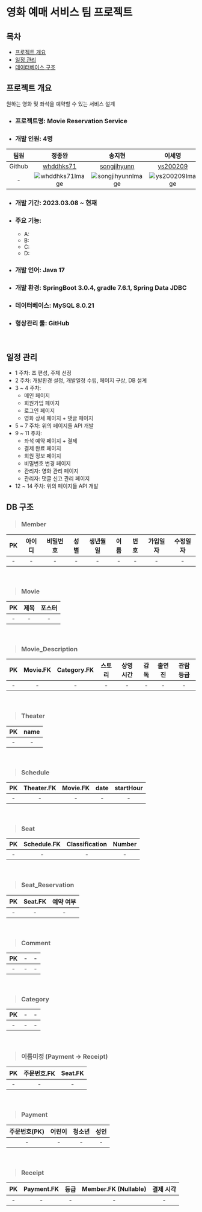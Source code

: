 
# 영화 예매 서비스 팀 프로젝트

## 목차
- [프로젝트 개요](#프로젝트-개요)
- [일정 관리](#일정-관리)
- [데이터베이스 구조](#DB-구조)

## 프로젝트 개요
원하는 영화 및 좌석을 예약할 수 있는 서비스 설계

- ### 프로젝트명: Movie Reservation Service
- ### 개발 인원: 4명
|   팀원   |                                   정종완                                   |                                  송지현                                   |                                                           이세영                                                           |                                    이현지                                    |
|:------:|:-----------------------------------------------------------------------:|:----------------------------------------------------------------------:|:-----------------------------------------------------------------------------------------------------------------------:|:-------------------------------------------------------------------------:|
| Github |                [whddhks71](https://github.com/whddhks71)                |             [songjihyunn](https://github.com/songjihyunn)              |                                         [ys200209](https://github.com/ys200209)                                         |                [operationF](https://github.com/operationF)                |
|   -    | ![whddhks71Image](https://avatars.githubusercontent.com/u/86541832?v=4) | ![songjihyunnImage](https://avatars.githubusercontent.com/u/127361716) | ![ys200209Image](https://avatars.githubusercontent.com/u/78247771?s=400&u=d5fe9c64a08f006b124f01760ee9e92c67a0404c&v=4) | ![operationFImage](https://avatars.githubusercontent.com/u/127175623?v=4) |

- ### 개발 기간: 2023.03.08 ~ 현재
- ### 주요 기능:
  - A: 
  - B: 
  - C: 
  - D: 
- ### 개발 언어: Java 17
- ### 개발 환경: SpringBoot 3.0.4, gradle 7.6.1, Spring Data JDBC
- ### 데이터베이스: MySQL 8.0.21
- ### 형상관리 툴: GitHub
<br/>

## 일정 관리
- 1 주차: 조 편성, 주제 선정
- 2 주차: 개발환경 설정, 개발일정 수립, 페이지 구상, DB 설계
- 3 ~ 4 주차:
  - 메인 페이지
  - 회원가입 페이지
  - 로그인 페이지
  - 영화 상세 페이지 + 댓글 페이지
- 5 ~ 7 주차: 위의 페이지들 API 개발
- 9 ~ 11 주차:
  - 좌석 예약 페이지 + 결제
  - 결제 완료 페이지
  - 회원 정보 페이지
  - 비밀번호 변경 페이지
  - 관리자: 영화 관리 페이지
  - 관리자: 댓글 신고 관리 페이지
- 12 ~ 14 주차: 위의 페이지들 API 개발

## DB 구조
> ### Member
| PK  | 아이디 | 비밀번호 | 성별  | 생년월일 | 이름  | 번호  | 가입일자 | 수정일자 |
|:---:|:---:|:----:|:---:|:----:|:---:|:---:|:----:|:----:|
|  -  |  -  |  -   |  -  |  -   |  -  |  -  |  -   |  -   |
<br/>

> ### Movie
|  PK  |  제목   |  포스터  |
|:----:|:-----:|:-----:|
|  -   |   -   |   -   |
<br/>

> ### Movie_Description
|  PK  | Movie.FK  | Category.FK  |  스토리  | 상영 시간  |  감독   |  출연진  | 관람 등급  |
|:----:|:---------:|:------------:|:-----:|:------:|:-----:|:-----:|:------:|
|  -   |     -     |      -       |   -   |   -    |   -   |   -   |   -    |
<br/>

> ### Theater
|  PK  | name  |
|:----:|:-----:|
|  -   |   -   |
<br/>

> ### Schedule
|  PK  | Theater.FK  | Movie.FK  | date  | startHour  |
|:----:|:-----------:|:---------:|:-----:|:----------:|
|  -   |      -      |     -     |   -   |     -      |
<br/>

> ### Seat
|  PK  | Schedule.FK  | Classification  | Number  |
|:----:|:------------:|:---------------:|:-------:|
|  -   |      -       |        -        |    -    |
<br/>

> ### Seat_Reservation
|  PK  | Seat.FK  | 예약 여부  |
|:----:|:--------:|:------:|
|  -   |    -     |   -    |
<br/>

> ### Comment
|  PK  |  -   |  -   |
|:----:|:----:|:----:|
|  -   |  -   |  -   |
<br/>

> ### Category
|  PK  |  -   |  -   |
|:----:|:----:|:----:|
|  -   |  -   |  -   |
<br/>

> ### 이름미정 (Payment -> Receipt)
|  PK  | 주문번호.FK  | Seat.FK  |
|:----:|:--------:|:--------:|
|  -   |    -     |    -     |
<br/>

> ### Payment
| 주문번호(PK)  | 어린이  | 청소년  |  성인  |
|:---------:|:----:|:----:|:----:|
|     -     |  -   |  -   |  -   |
<br/>

> ### Receipt
|  PK  | Payment.FK  |  등급  | Member.FK (Nullable)  | 결제 시각  |
|:----:|:-----------:|:----:|:---------------------:|:------:|
|  -   |      -      |  -   |           -           |   -    |
<br/>
